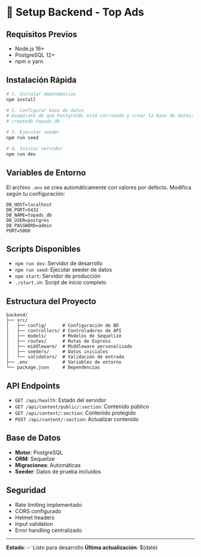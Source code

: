 # 🚀 Setup Backend - Top Ads

## Requisitos Previos

- Node.js 16+ 
- PostgreSQL 12+
- npm o yarn

## Instalación Rápida

```bash
# 1. Instalar dependencias
npm install

# 2. Configurar base de datos
# Asegúrate de que PostgreSQL esté corriendo y crear la base de datos:
# createdb topads_db

# 3. Ejecutar seeder
npm run seed

# 4. Iniciar servidor
npm run dev
```

## Variables de Entorno

El archivo `.env` se crea automáticamente con valores por defecto.
Modifica según tu configuración:

```env
DB_HOST=localhost
DB_PORT=5432
DB_NAME=topads_db
DB_USER=postgres
DB_PASSWORD=admin
PORT=5000
```

## Scripts Disponibles

- `npm run dev`: Servidor de desarrollo
- `npm run seed`: Ejecutar seeder de datos
- `npm start`: Servidor de producción
- `./start.sh`: Script de inicio completo

## Estructura del Proyecto

```
backend/
├── src/
│   ├── config/      # Configuración de BD
│   ├── controllers/ # Controladores de API
│   ├── models/      # Modelos de Sequelize
│   ├── routes/      # Rutas de Express
│   ├── middleware/  # Middleware personalizado
│   ├── seeders/     # Datos iniciales
│   └── validators/  # Validación de entrada
├── .env             # Variables de entorno
└── package.json     # Dependencias
```

## API Endpoints

- `GET /api/health`: Estado del servidor
- `GET /api/content/public/:section`: Contenido público
- `GET /api/content/:section`: Contenido protegido
- `POST /api/content/:section`: Actualizar contenido

## Base de Datos

- **Motor**: PostgreSQL
- **ORM**: Sequelize
- **Migraciones**: Automáticas
- **Seeder**: Datos de prueba incluidos

## Seguridad

- Rate limiting implementado
- CORS configurado
- Helmet headers
- Input validation
- Error handling centralizado

---

**Estado**: ✅ Listo para desarrollo
**Última actualización**: $(date)
